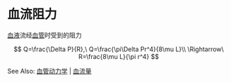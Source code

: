 # 血流阻力

[血液](血液.md)流经[血管](血管.md)时受到的阻力

$$
Q=\frac{\Delta P}{R},\ Q=\frac{\pi\Delta Pr^4}{8\mu L}\\
\Rightarrow\ R=\frac{8\mu L}{\pi r^4}
$$

See Also: [血管动力学](血管动力学.md) | [血流量](血流量.md)
